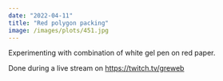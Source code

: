 ```yaml
---
date: "2022-04-11"
title: "Red polygon packing"
image: /images/plots/451.jpg
---
```


Experimenting with combination of white gel pen on red paper.

Done during a live stream on https://twitch.tv/greweb

